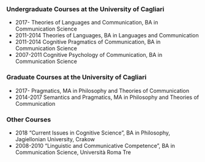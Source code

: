 ### Undergraduate Courses at the University of Cagliari

-   2017- Theories of Languages and Communication, BA in Communication Science
-   2011-2014 Theories of Languages, BA in Languages and Communication
-   2011-2014 Cognitive Pragmatics of Communication, BA in Communication Science
-   2007-2011 Cognitive Psychology of Communication, BA in Communication Science

### Graduate Courses at the University of Cagliari

-   2017- Pragmatics, MA in Philosophy and Theories of Communication
-   2014-2017 Semantics and Pragmatics, MA in Philosophy and Theories of Communication

### Other Courses

-   2018 “Current Issues in Cognitive Science”, BA in Philosophy, Jagiellonian University, Crakow
-   2008-2010 “Linguistic and Communicative Competence”, BA in Communication Science, Università Roma Tre
